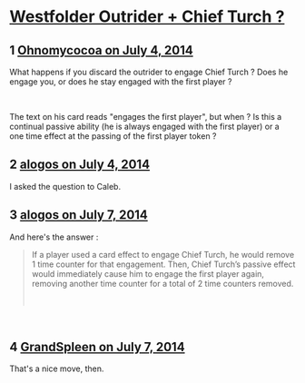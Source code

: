 # [Westfolder Outrider + Chief Turch  ?](https://community.fantasyflightgames.com/topic/110080-westfolder-outrider-chief-turch/)

## 1 [Ohnomycocoa on July 4, 2014](https://community.fantasyflightgames.com/topic/110080-westfolder-outrider-chief-turch/?do=findComment&comment=1143270)

What happens if you discard the outrider to engage Chief Turch ? Does he engage you, or does he stay engaged with the first player ?

 

The text on his card reads "engages the first player", but when ? Is this a continual passive ability (he is always engaged with the first player) or a one time effect at the passing of the first player token ?

## 2 [alogos on July 4, 2014](https://community.fantasyflightgames.com/topic/110080-westfolder-outrider-chief-turch/?do=findComment&comment=1143274)

I asked the question to Caleb.

## 3 [alogos on July 7, 2014](https://community.fantasyflightgames.com/topic/110080-westfolder-outrider-chief-turch/?do=findComment&comment=1146516)

And here's the answer :

> If a player used a card effect to engage Chief Turch, he would remove 1 time counter for that engagement. Then, Chief Turch’s passive effect would immediately cause him to engage the first player again, removing another time counter for a total of 2 time counters removed.
> 
>  

 

## 4 [GrandSpleen on July 7, 2014](https://community.fantasyflightgames.com/topic/110080-westfolder-outrider-chief-turch/?do=findComment&comment=1146528)

That's a nice move, then.

